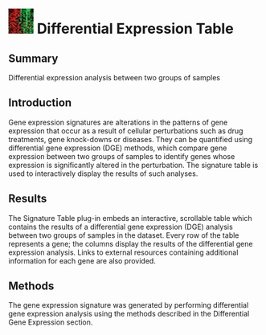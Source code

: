 <img src="img/signature_table-icon.png" width="50px"> Differential Expression Table
================
Summary
----------------
Differential expression analysis between two groups of samples

Introduction
----------------
Gene expression signatures are alterations in the patterns of gene expression that occur as a result of cellular perturbations such as drug treatments, gene knock-downs or diseases. They can be quantified using differential gene expression (DGE) methods, which compare gene expression between two groups of samples to identify genes whose expression is significantly altered in the perturbation. The signature table is used to interactively display the results of such analyses.

Results
----------------
The Signature Table plug-in embeds an interactive, scrollable table which contains the results of a differential gene expression (DGE) analysis between two groups of samples in the dataset. Every row of the table represents a gene; the columns display the results of the differential gene expression analysis. Links to external resources containing additional information for each gene are also provided.

Methods
----------------
The gene expression signature was generated by performing differential gene expression analysis using the methods described in the Differential Gene Expression section.